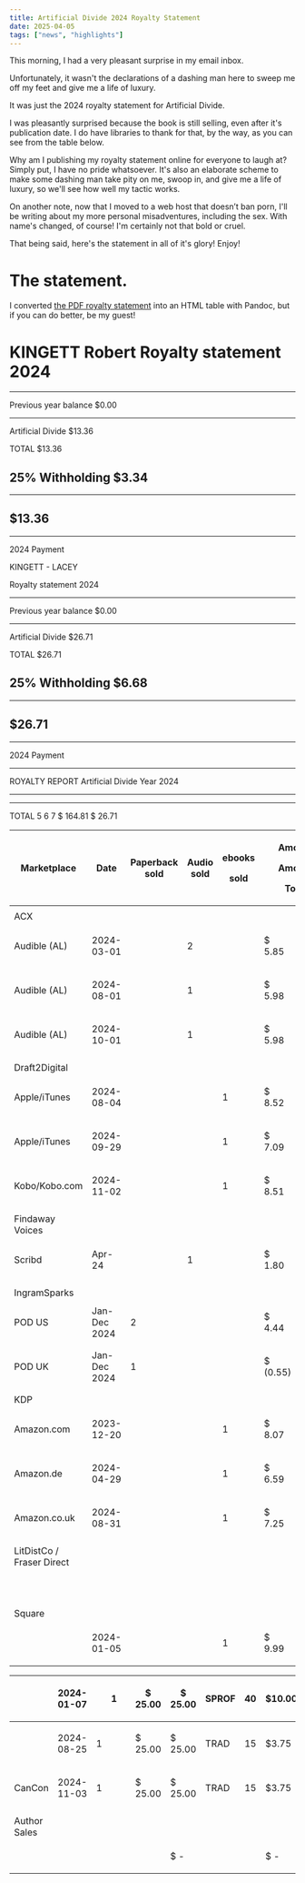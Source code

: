 ```yaml
---
title: Artificial Divide 2024 Royalty Statement
date: 2025-04-05
tags: ["news", "highlights"]
---
```


This morning, I had a very pleasant surprise in my email inbox.

Unfortunately, it wasn't the declarations of a dashing man here to sweep me off my feet and give me a life of luxury.

It was just the 2024 royalty statement for Artificial Divide.

I was pleasantly surprised because the book is still selling, even after it's publication date. I do have libraries to thank for that, by the way, as you can see from the table below.

Why am I publishing my royalty statement online for everyone to laugh at? Simply put, I have no pride whatsoever. It's also an elaborate scheme to make some dashing man take pity on me, swoop in, and give me a life of luxury, so we'll see how well my tactic works.

On another note, now that I moved to a web host that doesn’t ban porn, I'll be writing about my more personal misadventures, including the sex. With name's changed, of course! I'm certainly not that bold or cruel.

That being said, here's the statement in all of it's glory! Enjoy!

# The statement.

I converted [the PDF royalty statement](https://drive.google.com/file/d/11ccPIoxZcpi7cm1c_0AsHaCFOVZHNTFG/view?usp=sharing) into an HTML table with Pandoc, but if you can do better, be my guest!

# KINGETT Robert Royalty statement 2024

  -----------------------------------------------------------------------
  Previous year balance                                            \$0.00
  ---------------------------------------------- ------------------------
  Artificial Divide                                               \$13.36

                                                 

                                                 

                                                 

                                                 

                                                 

                                                 

  TOTAL                                                           \$13.36

  25% Withholding                                                  \$3.34
  -----------------------------------------------------------------------

  -----------------------------------------------------------------------
  \$13.36
  -----------------------------------------------------------------------

  -----------------------------------------------------------------------

2024 Payment

KINGETT - LACEY

Royalty statement 2024

  -----------------------------------------------------------------------
  Previous year balance                                            \$0.00
  ---------------------------------------------- ------------------------
  Artificial Divide                                               \$26.71

                                                 

                                                 

                                                 

                                                 

                                                 

                                                 

  TOTAL                                                           \$26.71

  25% Withholding                                                  \$6.68
  -----------------------------------------------------------------------

  -----------------------------------------------------------------------
  \$26.71
  -----------------------------------------------------------------------

  -----------------------------------------------------------------------

2024 Payment

  -------------------------------------------------------------------------------------
  ROYALTY REPORT            Artificial Divide                             Year   2024
  ---------------- -------- ------------------- ----- ------ ------ ----- ------ ------

  -------------------------------------------------------------------------------------

TOTAL 5 6 7 \$ 164.81 \$ 26.71

<table>
  <tr>
    <th>Marketplace</th>
    <th>
      <p>Date</p>
    </th>
    <th>Paperback sold</th>
    <th>
      <p>Audio sold</p>
    </th>
    <th>
      <p>ebooks</p>
      <p>sold</p>
    </th>
    <th colspan="2">
      <p>Amount</p>
      <p>Amount</p>
      <p>Total</p>
    </th>
    <th>Royalty type</th>
    <th>
      <p>%</p>
      <p>royalty</p>
    </th>
    <th>Royalty total</th>
  </tr>
  <tbody>
    <tr>
      <td></td>
      <td rowspan="2"></td>
      <td rowspan="2"></td>
      <td rowspan="2"></td>
      <td rowspan="2"></td>
      <td colspan="2" rowspan="2"></td>
      <td rowspan="2"></td>
      <td rowspan="2"></td>
      <td rowspan="2"></td>
    </tr>
    <tr>
      <td>ACX</td>
    </tr>
    <tr>
      <td>Audible (AL)</td>
      <td>2024-03-01</td>
      <td></td>
      <td>2</td>
      <td></td>
      <td>
        <p>$ 5.85</p>
      </td>
      <td>
        <p>$ 11.70</p>
      </td>
      <td>
        <p>SPROF</p>
      </td>
      <td>40</td>
      <td>
        <p>$ 4.68</p>
      </td>
    </tr>
    <tr>
      <td>Audible (AL)</td>
      <td>2024-08-01</td>
      <td></td>
      <td>1</td>
      <td></td>
      <td>
        <p>$ 5.98</p>
      </td>
      <td>
        <p>$ 5.98</p>
      </td>
      <td>
        <p>SPROF</p>
      </td>
      <td>40</td>
      <td>
        <p>$ 2.39</p>
      </td>
    </tr>
    <tr>
      <td>Audible (AL)</td>
      <td>2024-10-01</td>
      <td></td>
      <td>1</td>
      <td></td>
      <td>
        <p>$ 5.98</p>
      </td>
      <td>
        <p>$ 5.98</p>
      </td>
      <td>
        <p>SPROF</p>
      </td>
      <td>40</td>
      <td>
        <p>$ 2.39</p>
      </td>
    </tr>
    <tr>
      <td></td>
      <td rowspan="2"></td>
      <td rowspan="2"></td>
      <td rowspan="2"></td>
      <td rowspan="2"></td>
      <td colspan="2" rowspan="2"></td>
      <td rowspan="2"></td>
      <td rowspan="2"></td>
      <td rowspan="2"></td>
    </tr>
    <tr>
      <td>Draft2Digital</td>
    </tr>
    <tr>
      <td>Apple/iTunes</td>
      <td>2024-08-04</td>
      <td></td>
      <td></td>
      <td>1</td>
      <td>
        <p>$ 8.52</p>
      </td>
      <td>
        <p>$ 8.52</p>
      </td>
      <td>
        <p>SPROF</p>
      </td>
      <td>40</td>
      <td>$ 3.41</td>
    </tr>
    <tr>
      <td>Apple/iTunes</td>
      <td>2024-09-29</td>
      <td></td>
      <td></td>
      <td>1</td>
      <td>
        <p>$ 7.09</p>
      </td>
      <td>
        <p>$ 7.09</p>
      </td>
      <td>
        <p>SPROF</p>
      </td>
      <td>40</td>
      <td>
        <p>$ 2.84</p>
      </td>
    </tr>
    <tr>
      <td>Kobo/Kobo.com</td>
      <td>2024-11-02</td>
      <td></td>
      <td></td>
      <td>1</td>
      <td>
        <p>$ 8.51</p>
      </td>
      <td>
        <p>$ 8.51</p>
      </td>
      <td>
        <p>SPROF</p>
      </td>
      <td>40</td>
      <td>
        <p>$ 3.40</p>
      </td>
    </tr>
    <tr>
      <td></td>
      <td rowspan="2"></td>
      <td rowspan="2"></td>
      <td rowspan="2"></td>
      <td rowspan="2"></td>
      <td colspan="2" rowspan="2"></td>
      <td rowspan="2"></td>
      <td rowspan="2"></td>
      <td rowspan="2"></td>
    </tr>
    <tr>
      <td>Findaway Voices</td>
    </tr>
    <tr>
      <td>Scribd</td>
      <td>Apr-24</td>
      <td></td>
      <td>1</td>
      <td></td>
      <td>
        <p>$ 1.80</p>
      </td>
      <td>
        <p>$ 1.80</p>
      </td>
      <td>
        <p>SPROF</p>
      </td>
      <td>40</td>
      <td>
        <p>$ 0.72</p>
      </td>
    </tr>
    <tr>
      <td></td>
      <td rowspan="2"></td>
      <td rowspan="2"></td>
      <td rowspan="2"></td>
      <td rowspan="2"></td>
      <td colspan="2" rowspan="2"></td>
      <td rowspan="2"></td>
      <td rowspan="2"></td>
      <td rowspan="2"></td>
    </tr>
    <tr>
      <td>IngramSparks</td>
    </tr>
    <tr>
      <td>POD US</td>
      <td>Jan-Dec 2024</td>
      <td>2</td>
      <td></td>
      <td></td>
      <td>
        <p>$ 4.44</p>
      </td>
      <td>
        <p>$ 8.88</p>
      </td>
      <td>
        <p>SPROF</p>
      </td>
      <td>40</td>
      <td>
        <p>$ 3.55</p>
      </td>
    </tr>
    <tr>
      <td>POD UK</td>
      <td>Jan-Dec 2024</td>
      <td>1</td>
      <td></td>
      <td></td>
      <td>
        <p>$ (0.55)</p>
      </td>
      <td>
        <p>$ (0.55)</p>
      </td>
      <td>
        <p>SPROF</p>
      </td>
      <td>40</td>
      <td>
        <p>$ (0.22)</p>
      </td>
    </tr>
    <tr>
      <td></td>
      <td rowspan="2"></td>
      <td rowspan="2"></td>
      <td rowspan="2"></td>
      <td rowspan="2"></td>
      <td colspan="2" rowspan="2"></td>
      <td rowspan="2"></td>
      <td rowspan="2"></td>
      <td rowspan="2"></td>
    </tr>
    <tr>
      <td>KDP</td>
    </tr>
    <tr>
      <td>Amazon.com</td>
      <td>2023-12-20</td>
      <td></td>
      <td></td>
      <td>1</td>
      <td>
        <p>$ 8.07</p>
      </td>
      <td>
        <p>$ 8.07</p>
      </td>
      <td>
        <p>SPROF</p>
      </td>
      <td>40</td>
      <td>$3.23</td>
    </tr>
    <tr>
      <td>Amazon.de</td>
      <td>2024-04-29</td>
      <td></td>
      <td></td>
      <td>1</td>
      <td>
        <p>$ 6.59</p>
      </td>
      <td>
        <p>$ 6.59</p>
      </td>
      <td>
        <p>SPROF</p>
      </td>
      <td>40</td>
      <td>$2.64</td>
    </tr>
    <tr>
      <td>Amazon.co.uk</td>
      <td>2024-08-31</td>
      <td></td>
      <td></td>
      <td>1</td>
      <td>
        <p>$ 7.25</p>
      </td>
      <td>
        <p>$ 7.25</p>
      </td>
      <td>
        <p>SPROF</p>
      </td>
      <td>40</td>
      <td>$2.90</td>
    </tr>
    <tr>
      <td></td>
      <td rowspan="2"></td>
      <td rowspan="2"></td>
      <td rowspan="2"></td>
      <td rowspan="2"></td>
      <td colspan="2" rowspan="2"></td>
      <td rowspan="2"></td>
      <td rowspan="2"></td>
      <td rowspan="2"></td>
    </tr>
    <tr>
      <td>LitDistCo / Fraser Direct</td>
    </tr>
    <tr>
      <td></td>
      <td></td>
      <td></td>
      <td></td>
      <td></td>
      <td></td>
      <td>
        <p>$ -</p>
      </td>
      <td></td>
      <td></td>
      <td>
        <p>$ -</p>
      </td>
    </tr>
    <tr>
      <td></td>
      <td rowspan="2"></td>
      <td rowspan="2"></td>
      <td rowspan="2"></td>
      <td rowspan="2"></td>
      <td colspan="2" rowspan="2"></td>
      <td rowspan="2"></td>
      <td rowspan="2"></td>
      <td rowspan="2"></td>
    </tr>
    <tr>
      <td>Square</td>
    </tr>
    <tr>
      <td></td>
      <td>2024-01-05</td>
      <td></td>
      <td></td>
      <td>1</td>
      <td>
        <p>$ 9.99</p>
      </td>
      <td>
        <p>$ 9.99</p>
      </td>
      <td>
        <p>SPROF</p>
      </td>
      <td>40</td>
      <td>$4.00</td>
    </tr>
  </tbody>
</table>
<table>
  <tr>
    <th></th>
    <th>2024-01-07</th>
    <th></th>
    <th>
      <p>1</p>
    </th>
    <th></th>
    <th>
      <p>$ 25.00</p>
    </th>
    <th>
      <p>$ 25.00</p>
    </th>
    <th>
      <p>SPROF</p>
    </th>
    <th>
      <p>40</p>
    </th>
    <th>$10.00</th>
  </tr>
  <tbody>
    <tr>
      <td></td>
      <td>2024-08-25</td>
      <td>
        <p>1</p>
      </td>
      <td></td>
      <td></td>
      <td>
        <p>$ 25.00</p>
      </td>
      <td>
        <p>$ 25.00</p>
      </td>
      <td>
        <p>TRAD</p>
      </td>
      <td>
        <p>15</p>
      </td>
      <td>$3.75</td>
    </tr>
    <tr>
      <td>CanCon</td>
      <td>2024-11-03</td>
      <td>
        <p>1</p>
      </td>
      <td></td>
      <td></td>
      <td>
        <p>$ 25.00</p>
      </td>
      <td>
        <p>$ 25.00</p>
      </td>
      <td>
        <p>TRAD</p>
      </td>
      <td>
        <p>15</p>
      </td>
      <td>$3.75</td>
    </tr>
    <tr>
      <td></td>
      <td rowspan="2"></td>
      <td rowspan="2"></td>
      <td rowspan="2"></td>
      <td colspan="2" rowspan="2"></td>
      <td rowspan="2"></td>
      <td rowspan="2"></td>
      <td rowspan="2"></td>
      <td rowspan="2"></td>
    </tr>
    <tr>
      <td>Author Sales</td>
    </tr>
    <tr>
      <td></td>
      <td></td>
      <td></td>
      <td></td>
      <td></td>
      <td></td>
      <td>
        <p>$ -</p>
      </td>
      <td></td>
      <td></td>
      <td>
        <p>$ -</p>
      </td>
    </tr>
  </tbody>
</table>